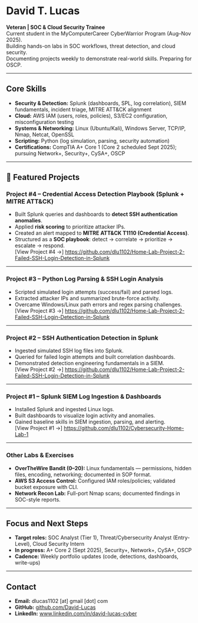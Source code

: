 # David T. Lucas

**Veteran | SOC & Cloud Security Trainee**  
Current student in the MyComputerCareer CyberWarrior Program (Aug–Nov 2025).  
Building hands-on labs in SOC workflows, threat detection, and cloud security.  
Documenting projects weekly to demonstrate real-world skills. Preparing for OSCP.

---

##  Core Skills

- **Security & Detection:** Splunk (dashboards, SPL, log correlation), SIEM fundamentals, incident triage, MITRE ATT&CK alignment  
- **Cloud:** AWS IAM (users, roles, policies), S3/EC2 configuration, misconfiguration testing  
- **Systems & Networking:** Linux (Ubuntu/Kali), Windows Server, TCP/IP, Nmap, Netcat, OpenSSL  
- **Scripting:** Python (log simulation, parsing, security automation)  
- **Certifications:** CompTIA A+ Core 1 (Core 2 scheduled Sept 2025); pursuing Network+, Security+, CySA+, OSCP

---

## 📂 Featured Projects

### Project #4 – Credential Access Detection Playbook (Splunk + MITRE ATT&CK)  
- Built Splunk queries and dashboards to **detect SSH authentication anomalies**.  
- Applied **risk scoring** to prioritize attacker IPs.  
- Created an alert mapped to **MITRE ATT&CK T1110 (Credential Access)**.  
- Structured as a **SOC playbook**: detect → correlate → prioritize → escalate → respond.  
[View Project #4 →] https://github.com/dlu1102/Home-Lab-Project-2-Failed-SSH-Login-Detection-in-Splunk

---

### Project #3 – Python Log Parsing & SSH Login Analysis  
- Scripted simulated login attempts (success/fail) and parsed logs.  
- Extracted attacker IPs and summarized brute-force activity.  
- Overcame Windows/Linux path errors and regex parsing challenges.  
[View Project #3 →] https://github.com/dlu1102/Home-Lab-Project-2-Failed-SSH-Login-Detection-in-Splunk
---

### Project #2 – SSH Authentication Detection in Splunk  
- Ingested simulated SSH log files into Splunk.  
- Queried for failed login attempts and built correlation dashboards.  
- Demonstrated detection engineering fundamentals in a SIEM.  
[View Project #2 →] https://github.com/dlu1102/Home-Lab-Project-2-Failed-SSH-Login-Detection-in-Splunk

---

### Project #1 – Splunk SIEM Log Ingestion & Dashboards  
- Installed Splunk and ingested Linux logs.  
- Built dashboards to visualize login activity and anomalies.  
- Gained baseline skills in SIEM ingestion, parsing, and alerting.  
[View Project #1 →] https://github.com/dlu1102/Cybersecurity-Home-Lab-1

---

### Other Labs & Exercises
- **OverTheWire Bandit (0–20):** Linux fundamentals — permissions, hidden files, encoding, networking; documented in SOP format.  
- **AWS S3 Access Control:** Configured IAM roles/policies; validated bucket exposure with CLI.  
- **Network Recon Lab:** Full-port Nmap scans; documented findings in SOC-style reports.  

---

##  Focus and Next Steps
- **Target roles:** SOC Analyst (Tier 1), Threat/Cybersecurity Analyst (Entry-Level), Cloud Security Intern  
- **In progress:** A+ Core 2 (Sept 2025), Security+, Network+, CySA+, OSCP  
- **Cadence:** Weekly portfolio updates (code, detections, dashboards, write-ups)

---

##  Contact
- **Email:** dlucas1102 [at] gmail [dot] com  
- **GitHub:** [github.com/David-Lucas](https://github.com/David-Lucas)  
- **LinkedIn:** www.linkedin.com/in/david-lucas-cyber 
